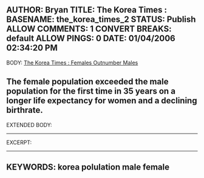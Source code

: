AUTHOR: Bryan
TITLE: The Korea Times :
BASENAME: the_korea_times_2
STATUS: Publish
ALLOW COMMENTS: 1
CONVERT BREAKS: __default__
ALLOW PINGS: 0
DATE: 01/04/2006 02:34:20 PM
-----
BODY:
<a title="
The Korea Times : Females Outnumber Males" href="http://times.hankooki.com/lpage/biz/200512/kt2005122717045411860.htm">
The Korea Times : Females Outnumber Males</a>

The female population exceeded the male population for the first time in 35 years on a longer life expectancy for women and a declining birthrate.
-----
EXTENDED BODY:

-----
EXCERPT:

-----
KEYWORDS:
korea polulation male female
-----


